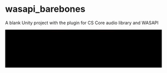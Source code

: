 # wasapi_barebones
A blank Unity project with the plugin for CS Core audio library and WASAPI

![](wasapi_spectrum.gif)
